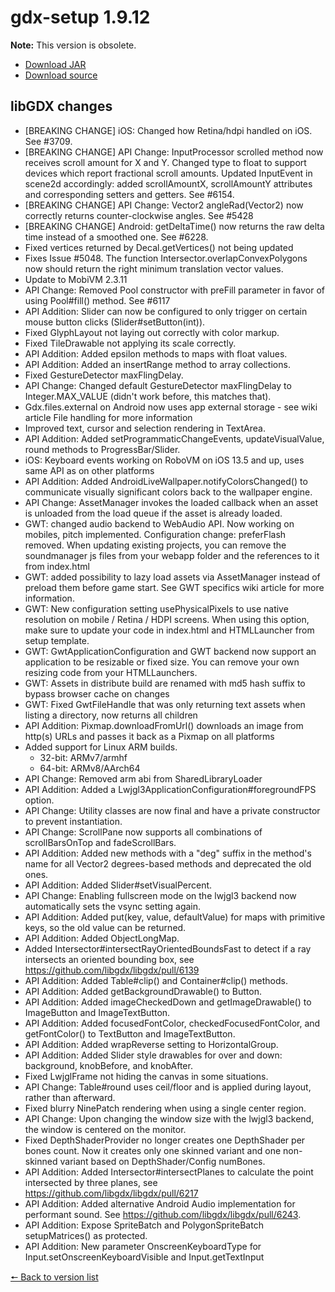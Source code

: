 # gdx-setup 1.9.12

**Note:** This version is obsolete.

* [Download JAR](https://github.com/JavaCakeGames/gdx-setup-archive/blob/main/gdx-setup_1.9.12.jar)
* [Download source](https://github.com/JavaCakeGames/gdx-setup-archive/blob/main/sources/gdx-setup_1.9.12.zip)

## libGDX changes

- \[BREAKING CHANGE\] iOS: Changed how Retina/hdpi handled on iOS. See #3709.
- \[BREAKING CHANGE\] API Change: InputProcessor scrolled method now receives scroll amount for X and Y. Changed type to float to support devices which report fractional scroll amounts. Updated InputEvent in scene2d accordingly: added scrollAmountX, scrollAmountY attributes and corresponding setters and getters. See #6154.
- \[BREAKING CHANGE\] API Change: Vector2 angleRad(Vector2) now correctly returns counter-clockwise angles. See #5428
- \[BREAKING CHANGE\] Android: getDeltaTime() now returns the raw delta time instead of a smoothed one. See #6228.
- Fixed vertices returned by Decal.getVertices() not being updated
- Fixes Issue #5048. The function Intersector.overlapConvexPolygons now should return the right minimum translation vector values.
- Update to MobiVM 2.3.11
- API Change: Removed Pool constructor with preFill parameter in favor of using Pool#fill() method. See #6117
- API Addition: Slider can now be configured to only trigger on certain mouse button clicks (Slider#setButton(int)).
- Fixed GlyphLayout not laying out correctly with color markup.
- Fixed TileDrawable not applying its scale correctly.
- API Addition: Added epsilon methods to maps with float values.
- API Addition: Added an insertRange method to array collections.
- Fixed GestureDetector maxFlingDelay.
- API Change: Changed default GestureDetector maxFlingDelay to Integer.MAX_VALUE (didn't work before, this matches that).
- Gdx.files.external on Android now uses app external storage - see wiki article File handling for more information
- Improved text, cursor and selection rendering in TextArea.
- API Addition: Added setProgrammaticChangeEvents, updateVisualValue, round methods to ProgressBar/Slider.
- iOS: Keyboard events working on RoboVM on iOS 13.5 and up, uses same API as on other platforms
- API Addition: Added AndroidLiveWallpaper.notifyColorsChanged() to communicate visually significant colors back to the wallpaper engine.
- API Change: AssetManager invokes the loaded callback when an asset is unloaded from the load queue if the asset is already loaded.
- GWT: changed audio backend to WebAudio API. Now working on mobiles, pitch implemented. Configuration change: preferFlash removed. When updating existing projects, you can remove the soundmanager js files from your webapp folder and the references to it from index.html
- GWT: added possibility to lazy load assets via AssetManager instead of preload them before game start. See GWT specifics wiki article for more information.
- GWT: New configuration setting usePhysicalPixels to use native resolution on mobile / Retina / HDPI screens. When using this option, make sure to update your code in index.html and HTMLLauncher from setup template.
- GWT: GwtApplicationConfiguration and GWT backend now support an application to be resizable or fixed size. You can remove your own resizing code from your HTMLLaunchers.
- GWT: Assets in distribute build are renamed with md5 hash suffix to bypass browser cache on changes
- GWT: Fixed GwtFileHandle that was only returning text assets when listing a directory, now returns all children
- API Addition: Pixmap.downloadFromUrl() downloads an image from http(s) URLs and passes it back as a Pixmap on all platforms
- Added support for Linux ARM builds.
	- 32-bit: ARMv7/armhf
	- 64-bit: ARMv8/AArch64
- API Change: Removed arm abi from SharedLibraryLoader
- API Addition: Added a Lwjgl3ApplicationConfiguration#foregroundFPS option.
- API Change: Utility classes are now final and have a private constructor to prevent instantiation.
- API Change: ScrollPane now supports all combinations of scrollBarsOnTop and fadeScrollBars.
- API Addition: Added new methods with a "deg" suffix in the method's name for all Vector2 degrees-based methods and deprecated the old ones.
- API Addition: Added Slider#setVisualPercent.
- API Change: Enabling fullscreen mode on the lwjgl3 backend now automatically sets the vsync setting again.
- API Addition: Added put(key, value, defaultValue) for maps with primitive keys, so the old value can be returned.
- API Addition: Added ObjectLongMap.
- Added Intersector#intersectRayOrientedBoundsFast to detect if a ray intersects an oriented bounding box, see https://github.com/libgdx/libgdx/pull/6139
- API Addition: Added Table#clip() and Container#clip() methods.
- API Addition: Added getBackgroundDrawable() to Button.
- API Addition: Added imageCheckedDown and getImageDrawable() to ImageButton and ImageTextButton.
- API Addition: Added focusedFontColor, checkedFocusedFontColor, and getFontColor() to TextButton and ImageTextButton.
- API Addition: Added wrapReverse setting to HorizontalGroup.
- API Addition: Added Slider style drawables for over and down: background, knobBefore, and knobAfter.
- Fixed LwjglFrame not hiding the canvas in some situations.
- API Change: Table#round uses ceil/floor and is applied during layout, rather than afterward.
- Fixed blurry NinePatch rendering when using a single center region.
- API Change: Upon changing the window size with the lwjgl3 backend, the window is centered on the monitor.
- Fixed DepthShaderProvider no longer creates one DepthShader per bones count. Now it creates only one skinned variant and one non-skinned variant based on DepthShader/Config numBones.
- API Addition: Added Intersector#intersectPlanes to calculate the point intersected by three planes, see https://github.com/libgdx/libgdx/pull/6217
- API Addition: Added alternative Android Audio implementation for performant sound. See https://github.com/libgdx/libgdx/pull/6243.
- API Addition: Expose SpriteBatch and PolygonSpriteBatch setupMatrices() as protected.
- API Addition: New parameter OnscreenKeyboardType for Input.setOnscreenKeyboardVisible and Input.getTextInput 

[🠔 Back to version list](https://javacakegames.github.io/gdx-setup-archive/)
